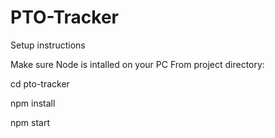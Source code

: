 # PTO-Tracker

Setup instructions

Make sure Node is intalled on your PC
From project directory:

cd pto-tracker

npm install 

npm start
